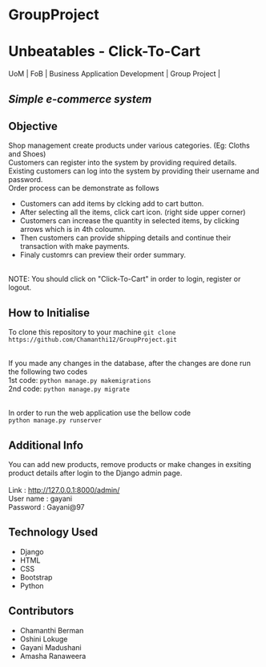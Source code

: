 # GroupProject
# Unbeatables - Click-To-Cart
UoM | FoB | Business Application Development | Group Project |
## *Simple e-commerce system* 

## Objective
Shop management create  products under various categories. (Eg: Cloths and Shoes) 
<br>Customers can register into the system by providing required details.
<br>Existing customers can log into the system by providing their username and password.
<br>Order process can be demonstrate as follows
* Customers can add items by clcking add to cart button.
* After selecting all the items, click cart icon. (right side upper corner)
* Customers can increase the quantity in selected items, by clicking arrows which is in 4th coloumn.
* Then customers can provide shipping details and continue their transaction with make payments.
* Finaly customrs can preview their order summary.

<br>NOTE: You should click on "Click-To-Cart" in order to login, register or logout.

## How to Initialise
To clone this repository to your machine
`git clone https://github.com/Chamanthi12/GroupProject.git`

<br>If you made any changes in the database, after the changes are done run the following two codes
<br>1st code: `python manage.py makemigrations`
<br>2nd code: `python manage.py migrate`

<br>In order to run the web application use the bellow code
<br>`python manage.py runserver`

## Additional Info

You can add new products, remove products or make changes in exsiting product details after login to the Django admin page.  
<br>Link : http://127.0.0.1:8000/admin/
<br>User name : gayani
<br>Password : Gayani@97


## Technology Used
* Django
* HTML
* CSS
* Bootstrap
* Python

## Contributors 
* Chamanthi Berman
* Oshini Lokuge
* Gayani Madushani
* Amasha Ranaweera






